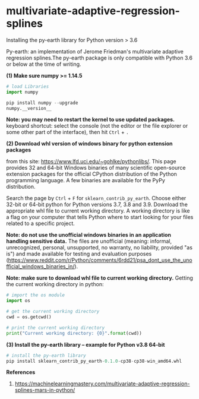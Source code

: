 # multivariate-adaptive-regression-splines
Installing the py-earth library for Python version > 3.6


Py-earth: an implementation of Jerome Friedman's multivariate adaptive regression splines.The py-earth package is only compatible with Python 3.6 or below at the time of writing. 


**(1) Make sure numpy >= 1.14.5**

```python
# load Libraries
import numpy

pip install numpy --upgrade
numpy.__version__
```
**Note: you may need to restart the kernel to use updated packages.**
keyboard shortcut: select the console (not the editor or the file explorer or some other part of the interface), then hit ```Ctrl``` + ```.```
 
**(2) Download whl version of windows binary for python extension packages** 

from this site: https://www.lfd.uci.edu/~gohlke/pythonlibs/. This page provides 32 and 64-bit Windows binaries of many scientific open-source extension packages for the official CPython distribution of the Python programming language. A few binaries are available for the PyPy distribution.

Search the page by ```Ctrl``` + ```F``` for ```sklearn_contrib_py_earth```.
Choose either 32-bit or 64-bit python for Python versions 3.7, 3.8 and 3.9.
Download the appropriate whl file to current working directory. A working directory is like a flag on your computer that tells Python where to start looking for your files related to a specific project. 


**Note: do not use the unofficial windows binaries in an application handling sensitive data.**
The files are unofficial (meaning: informal, unrecognized, personal, unsupported, no warranty, no liability, provided "as is") and made available for testing and evaluation purposes (https://www.reddit.com/r/Python/comments/6rdd21/psa_dont_use_the_unofficial_windows_binaries_in/).


**Note: make sure to download whl file to current working directory.** Getting the current working directory in python: 
 ```python
 # import the os module
import os

# get the current working directory
cwd = os.getcwd()

# print the current working directory
print("Current working directory: {0}".format(cwd))
```
 

**(3) Install the py-earth library – example for Python v3.8 64-bit**

```python
# install the py-earth library
pip install sklearn_contrib_py_earth-0.1.0-cp38-cp38-win_amd64.whl
```


**References**
1. https://machinelearningmastery.com/multivariate-adaptive-regression-splines-mars-in-python/
